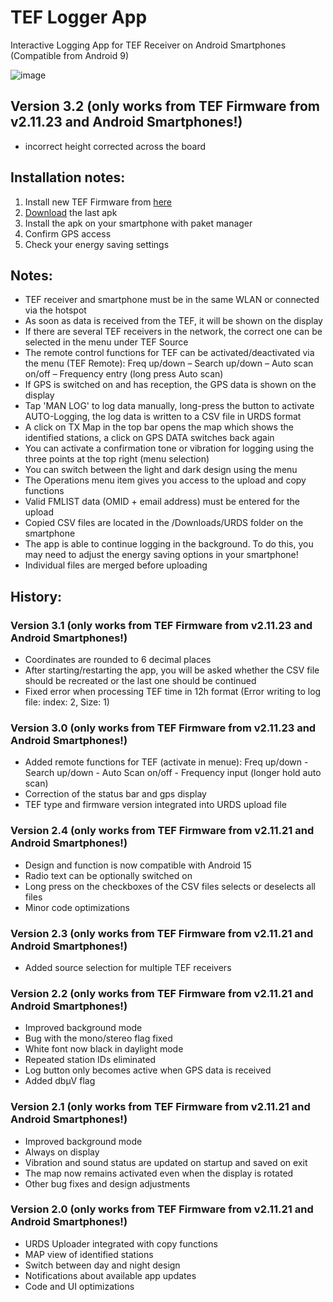 # TEF Logger App
Interactive Logging App for TEF Receiver on Android Smartphones (Compatible from Android 9)

![image](https://github.com/user-attachments/assets/7a540009-8664-4e71-a0f5-145fc6d9934f)


## Version 3.2 (only works from TEF Firmware from v2.11.23 and Android Smartphones!)

- incorrect height corrected across the board

## Installation notes:

1. Install new TEF Firmware from [here](https://github.com/Highpoint2000/TEFLoggerApp/tree/main/TEF_Firmware)
2. [Download](https://raw.githubusercontent.com/Highpoint2000/TEFLoggerApp/main/TEFLogger_2.4.apk) the last apk 
3. Install the apk on your smartphone with paket manager
4. Confirm GPS access
5. Check your energy saving settings

## Notes: 

- TEF receiver and smartphone must be in the same WLAN or connected via the hotspot
- As soon as data is received from the TEF, it will be shown on the display
- If there are several TEF receivers in the network, the correct one can be selected in the menu under TEF Source
- The remote control functions for TEF can be activated/deactivated via the menu (TEF Remote): Freq up/down – Search up/down – Auto scan on/off – Frequency entry (long press Auto scan)
- If GPS is switched on and has reception, the GPS data is shown on the display
- Tap 'MAN LOG' to log data manually, long-press the button to activate AUTO-Logging, the log data is written to a CSV file in URDS format
- A click on TX Map in the top bar opens the map which shows the identified stations, a click on GPS DATA switches back again
- You can activate a confirmation tone or vibration for logging using the three points at the top right (menu selection)
- You can switch between the light and dark design using the menu
- The Operations menu item gives you access to the upload and copy functions
- Valid FMLIST data (OMID + email address) must be entered for the upload
- Copied CSV files are located in the /Downloads/URDS folder on the smartphone
- The app is able to continue logging in the background. To do this, you may need to adjust the energy saving options in your smartphone!
- Individual files are merged before uploading

## History: 

### Version 3.1 (only works from TEF Firmware from v2.11.23 and Android Smartphones!)

- Coordinates are rounded to 6 decimal places
- After starting/restarting the app, you will be asked whether the CSV file should be recreated or the last one should be continued
- Fixed error when processing TEF time in 12h format (Error writing to log file: index: 2, Size: 1)

### Version 3.0 (only works from TEF Firmware from v2.11.23 and Android Smartphones!)

- Added remote functions for TEF (activate in menue): Freq up/down - Search up/down - Auto Scan on/off - Frequency input (longer hold auto scan) 
- Correction of the status bar and gps display
- TEF type and firmware version integrated into URDS upload file

### Version 2.4 (only works from TEF Firmware from v2.11.21 and Android Smartphones!)

- Design and function is now compatible with Android 15
- Radio text can be optionally switched on
- Long press on the checkboxes of the CSV files selects or deselects all files
- Minor code optimizations

### Version 2.3 (only works from TEF Firmware from v2.11.21 and Android Smartphones!)

- Added source selection for multiple TEF receivers

### Version 2.2 (only works from TEF Firmware from v2.11.21 and Android Smartphones!)

- Improved background mode
- Bug with the mono/stereo flag fixed
- White font now black in daylight mode 
- Repeated station IDs eliminated
- Log button only becomes active when GPS data is received
- Added dbµV flag

### Version 2.1 (only works from TEF Firmware from v2.11.21 and Android Smartphones!)

- Improved background mode
- Always on display
- Vibration and sound status are updated on startup and saved on exit
- The map now remains activated even when the display is rotated
- Other bug fixes and design adjustments

### Version 2.0 (only works from TEF Firmware from v2.11.21 and Android Smartphones!)

- URDS Uploader integrated with copy functions
- MAP view of identified stations
- Switch between day and night design
- Notifications about available app updates
- Code and UI optimizations
  
